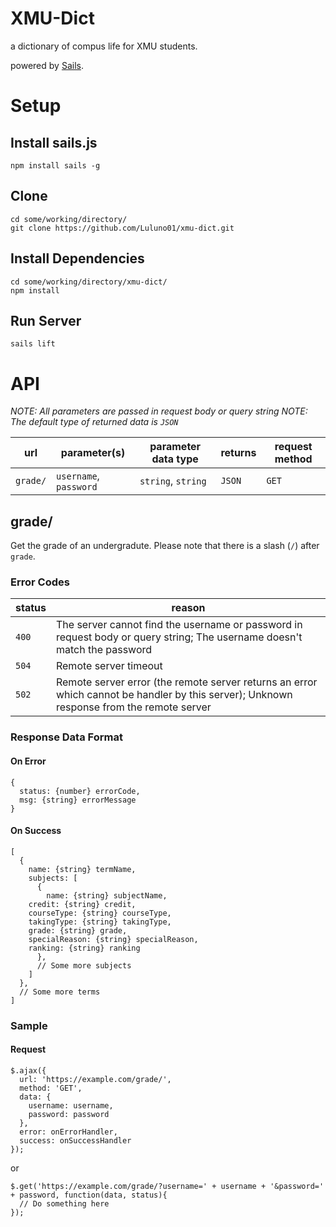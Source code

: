 # XMU-Dict
a dictionary of compus life for XMU students.

powered by [Sails](http://sailsjs.org).

# Setup
## Install sails.js
```
npm install sails -g
```

## Clone
```
cd some/working/directory/
git clone https://github.com/Luluno01/xmu-dict.git
```

## Install Dependencies
```
cd some/working/directory/xmu-dict/
npm install
```

## Run Server
```
sails lift
```
# API
*NOTE: All parameters are passed in request body or query string*
*NOTE: The default type of returned data is `JSON`*

|   url    |      parameter(s)      |   parameter data type   |  returns  |  request method  |
|----------|------------------------|-------------------------|-----------|------------------|
| `grade/` | `username`, `password` |   `string`, `string`    |  `JSON`   |      `GET`       |

## grade/
Get the grade of an undergradute. 
Please note that there is a slash (`/`) after `grade`.

### Error Codes
| status | reason |
|--------|--------|
| `400`  | The server cannot find the username or password in request body or query string; The username doesn't match the password |
| `504`  | Remote server timeout |
| `502`  | Remote server error (the remote server returns an error which cannot be handler by this server); Unknown response from the remote server |

### Response Data Format
#### On Error
```@JSON
{
  status: {number} errorCode,
  msg: {string} errorMessage
}
```

#### On Success
```@JSON
[
  {
    name: {string} termName,
    subjects: [
      {
        name: {string} subjectName,
	credit: {string} credit,
	courseType: {string} courseType,
	takingType: {string} takingType,
	grade: {string} grade,
	specialReason: {string} specialReason,
	ranking: {string} ranking
      },
      // Some more subjects
    ]
  },
  // Some more terms
]
```
### Sample
#### Request
```@JavaScript
$.ajax({
  url: 'https://example.com/grade/',
  method: 'GET',
  data: {
    username: username,
    password: password
  },
  error: onErrorHandler,
  success: onSuccessHandler
});
```
or
```@JavaScript
$.get('https://example.com/grade/?username=' + username + '&password=' + password, function(data, status){
  // Do something here
});
```

